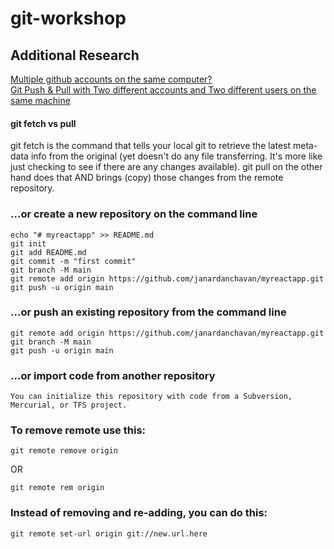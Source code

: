 # git-workshop

## Additional Research

[Multiple github accounts on the same computer?](https://stackoverflow.com/questions/3860112/multiple-github-accounts-on-the-same-computer) <br/>
[Git Push & Pull with Two different accounts and Two different users on the same machine](https://therajanmaurya.medium.com/git-push-pull-with-two-different-account-and-two-different-user-on-same-machine-a85f9ee7ec61) <br/>

#### git fetch vs pull
git fetch is the command that tells your local git to retrieve the latest meta-data info from the original (yet doesn't do any file transferring. It's more like just checking to see if there are any changes available). git pull on the other hand does that AND brings (copy) those changes from the remote repository.

### …or create a new repository on the command line
```
echo "# myreactapp" >> README.md
git init
git add README.md
git commit -m "first commit"
git branch -M main
git remote add origin https://github.com/janardanchavan/myreactapp.git
git push -u origin main
```

### …or push an existing repository from the command line
```
git remote add origin https://github.com/janardanchavan/myreactapp.git
git branch -M main
git push -u origin main
```

### …or import code from another repository
```
You can initialize this repository with code from a Subversion, Mercurial, or TFS project.
```

### To remove remote use this:
```
git remote remove origin
```
OR
```
git remote rem origin
```

### Instead of removing and re-adding, you can do this:
```
git remote set-url origin git://new.url.here
```


